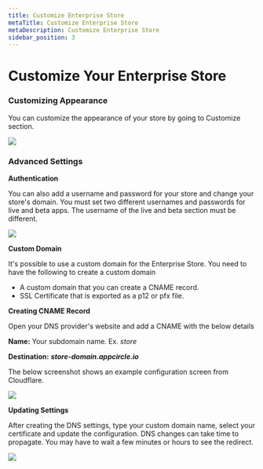 ```yaml
---
title: Customize Enterprise Store
metaTitle: Customize Enterprise Store
metaDescription: Customize Enterprise Store
sidebar_position: 3
---
```


# Customize Your Enterprise Store


### Customizing Appearance

You can customize the appearance of your store by going to Customize section.

![](<https://cdn.appcircle.io/docs/assets/entstore-customize.png>)

### Advanced Settings

**Authentication**

You can also add a username and password for your store and change your store's domain. You must set two different usernames and passwords for live and beta apps. The username of the live and beta section must be different. 

![](<https://cdn.appcircle.io/docs/assets/entstore-settings.png>)

**Custom Domain**

It's possible to use a custom domain for the Enterprise Store. You need to have the following to create a custom domain

- A custom domain that you can create a CNAME record.
- SSL Certificate that is exported as a p12 or pfx file.

**Creating CNAME Record**

Open your DNS provider's website and add a CNAME with the below details

**Name:** Your subdomain name. Ex. *store*

**Destination:** _**store-domain.appcircle.io**_

The below screenshot shows an example configuration screen from Cloudflare.

![](<https://cdn.appcircle.io/docs/assets/entstore-cname.png>)


**Updating Settings**

After creating the DNS settings, type your custom domain name, select your certificate and update the configuration. DNS changes can take time to propagate. You may have to wait a few minutes or hours to see the redirect.

![](<https://cdn.appcircle.io/docs/assets/entstore-customdomain.png>)

